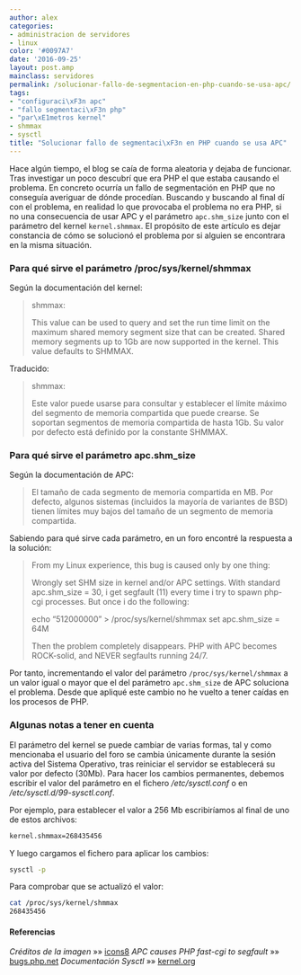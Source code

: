 ```yaml
---
author: alex
categories:
- administracion de servidores
- linux
color: '#0097A7'
date: '2016-09-25'
layout: post.amp
mainclass: servidores
permalink: /solucionar-fallo-de-segmentacion-en-php-cuando-se-usa-apc/
tags:
- "configuraci\xF3n apc"
- "fallo segmentaci\xF3n php"
- "par\xE1metros kernel"
- shmmax
- sysctl
title: "Solucionar fallo de segmentaci\xF3n en PHP cuando se usa APC"
---
```


Hace algún tiempo, el blog se caía de forma aleatoria y dejaba de funcionar. Tras investigar un poco descubrí que era PHP el que estaba causando el problema. En concreto ocurría un fallo de segmentación en PHP que no conseguía averiguar de dónde procedían. Buscando y buscando al final dí con el problema, en realidad lo que provocaba el problema no era PHP, si no una consecuencia de usar APC y el parámetro `apc.shm_size` junto con el parámetro del kernel `kernel.shmmax`. El propósito de este artículo es dejar constancia de cómo se solucionó el problema por si alguien se encontrara en la misma situación.

<!--more--><!--ad-->

### Para qué sirve el parámetro /proc/sys/kernel/shmmax

Según la documentación del kernel:

> shmmax:
>
> This value can be used to query and set the run time limit
> on the maximum shared memory segment size that can be created.
> Shared memory segments up to 1Gb are now supported in the
> kernel. This value defaults to SHMMAX.

Traducido:

> shmmax:
>
> Este valor puede usarse para consultar y establecer el límite máximo del segmento de memoria compartida que puede crearse. Se soportan segmentos de memoria compartida de hasta 1Gb. Su valor por defecto está definido por la constante SHMMAX.

### Para qué sirve el parámetro apc.shm_size

Según la documentación de APC:

> El tamaño de cada segmento de memoria compartida en MB. Por defecto, algunos sistemas (incluidos la mayoría de variantes de BSD) tienen límites muy bajos del tamaño de un segmento de memoria compartida.

Sabiendo para qué sirve cada parámetro, en un foro encontré la respuesta a la solución:

> From my Linux experience, this bug is caused only by one thing:
>
> Wrongly set SHM size in kernel and/or APC settings. With standard apc.shm_size = 30, i get segfault (11) every time i try to spawn php-cgi processes. But once i do the following:
>
> echo &#8220;512000000&#8221; > /proc/sys/kernel/shmmax
> set apc.shm_size = 64M
>
> Then the problem completely disappears. PHP with APC becomes ROCK-solid, and NEVER segfaults running 24/7.

Por tanto, incrementando el valor del parámetro `/proc/sys/kernel/shmmax` a un valor igual o mayor que el del parámetro `apc.shm_size` de APC soluciona el problema. Desde que apliqué este cambio no he vuelto a tener caídas en los procesos de PHP.

### Algunas notas a tener en cuenta

El parámetro del kernel se puede cambiar de varias formas, tal y como mencionaba el usuario del foro se cambia únicamente durante la sesión activa del Sistema Operativo, tras reiniciar el servidor se establecerá su valor por defecto (30Mb). Para hacer los cambios permanentes, debemos escribir el valor del parámetro en el fichero */etc/sysctl.conf* o en */etc/sysctl.d/99-sysctl.conf*.

Por ejemplo, para establecer el valor a 256 Mb escribiríamos al final de uno de estos archivos:

```bash
kernel.shmmax=268435456

```

Y luego cargamos el fichero para aplicar los cambios:

```bash
sysctl -p

```

Para comprobar que se actualizó el valor:

```bash
cat /proc/sys/kernel/shmmax
268435456

```

#### Referencias

*Créditos de la imagen* »» <a href="http://icons8.com/" target="_blank">icons8</a>
*APC causes PHP fast-cgi to segfault* »» <a href="https://bugs.php.net/bug.php?id=56894" target="_blank">bugs.php.net</a>
*Documentación Sysctl* »» <a href="https://www.kernel.org/doc/Documentation/sysctl/kernel.txt" target="_blank">kernel.org</a>